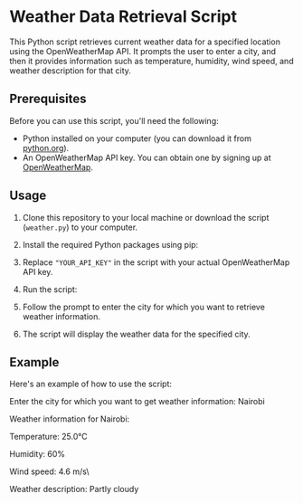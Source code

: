 # Weather Data Retrieval Script

This Python script retrieves current weather data for a specified location using the OpenWeatherMap API. It prompts the user to enter a city, and then it provides information such as temperature, humidity, wind speed, and weather description for that city.

## Prerequisites

Before you can use this script, you'll need the following:

- Python installed on your computer (you can download it from [python.org](https://www.python.org/downloads/)).
- An OpenWeatherMap API key. You can obtain one by signing up at [OpenWeatherMap](https://openweathermap.org/api).

## Usage

1. Clone this repository to your local machine or download the script (`weather.py`) to your computer.

2. Install the required Python packages using pip:
   
3. Replace `"YOUR_API_KEY"` in the script with your actual OpenWeatherMap API key.

4. Run the script:

5. Follow the prompt to enter the city for which you want to retrieve weather information.

6. The script will display the weather data for the specified city.

## Example

Here's an example of how to use the script:

Enter the city for which you want to get weather information: 
Nairobi

Weather information for Nairobi:

Temperature: 25.0°C

Humidity: 60%

Wind speed: 4.6 m/s\

Weather description: Partly cloudy



